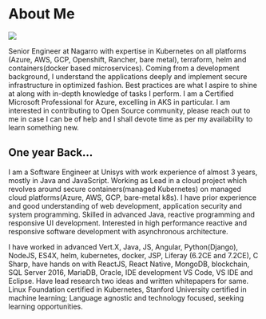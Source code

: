 # About Me


[![](https://img.shields.io/badge/GitHub-sainihimanshu983-success?style=for-the-badge)](https://github.com/sainihimanshu983)

Senior Engineer at Nagarro with expertise in Kubernetes on all platforms (Azure, AWS, GCP, Openshift, Rancher, bare metal), terraform, helm and containers(docker based microservices). Coming from a development background, I understand the applications deeply and implement secure infrastructure in optimized fashion. Best practices are what I aspire to shine at along with in-depth knowledge of tasks I perform. I am a Certified Microsoft Professional for Azure, excelling in AKS in particular. I am interested in contributing to Open Source community, please reach out to me in case I can be of help and I shall devote time as per my availability to learn something new.


## One year Back...

I am a Software Engineer at Unisys with work experience of almost 3 years, mostly in Java and JavaScript. Working as Lead in a cloud project which revolves around secure containers(managed Kubernetes) on managed cloud platforms(Azure, AWS, GCP, bare-metal k8s). I have prior experience and good understanding of web development, application security and system programming. Skilled in advanced Java, reactive programming and responsive UI development. Interested in high performance reactive and responsive software development with asynchronous architecture.

I have worked in advanced Vert.X, Java, JS, Angular, Python(Django), NodeJS, ES4X, helm, kubernetes, docker, JSP, Liferay (6.2CE and 7.2CE), C Sharp, have hands on with ReactJS, React Native, MongoDB, blockchain<hyper-ledger and etherium>, SQL Server 2016, MariaDB, Oracle, IDE development VS Code, VS IDE and Eclipse. Have lead research two ideas and written whitepapers for same. Linux Foundation certified in Kubernetes, Stanford University certified in machine learning; Language agnostic and technology focused, seeking learning opportunities.

